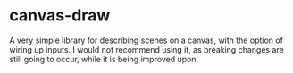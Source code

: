 # canvas-draw

A very simple library for describing scenes on a canvas, with the option of wiring up inputs. I would not recommend using it, as breaking changes are still going to occur, while it is being improved upon.